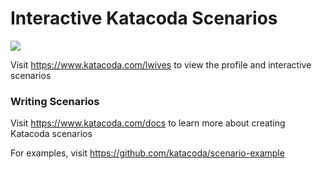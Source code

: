 # Interactive Katacoda Scenarios

[![](http://shields.katacoda.com/katacoda/lwives/count.svg)](https://www.katacoda.com/lwives "Get your profile on Katacoda.com")

Visit https://www.katacoda.com/lwives to view the profile and interactive scenarios

### Writing Scenarios
Visit https://www.katacoda.com/docs to learn more about creating Katacoda scenarios

For examples, visit https://github.com/katacoda/scenario-example
